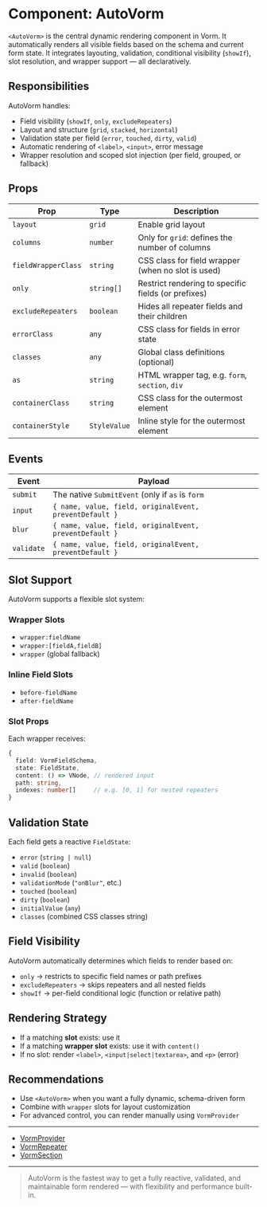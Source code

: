 # Component: AutoVorm

`<AutoVorm>` is the central dynamic rendering component in Vorm. It automatically renders all visible fields based on the schema and current form state. It integrates layouting, validation, conditional visibility (`showIf`), slot resolution, and wrapper support — all declaratively.

## Responsibilities

AutoVorm handles:

- Field visibility (`showIf`, `only`, `excludeRepeaters`)
- Layout and structure (`grid`, `stacked`, `horizontal`)
- Validation state per field (`error`, `touched`, `dirty`, `valid`)
- Automatic rendering of `<label>`, `<input>`, error message
- Wrapper resolution and scoped slot injection (per field, grouped, or fallback)

## Props

| Prop                | Type         | Description                                         |
| ------------------- | ------------ | --------------------------------------------------- |
| `layout`            | `grid`       | Enable grid layout                                  |
| `columns`           | `number`     | Only for `grid`: defines the number of columns      |
| `fieldWrapperClass` | `string`     | CSS class for field wrapper (when no slot is used)  |
| `only`              | `string[]`   | Restrict rendering to specific fields (or prefixes) |
| `excludeRepeaters`  | `boolean`    | Hides all repeater fields and their children        |
| `errorClass`        | `any`        | CSS class for fields in error state                 |
| `classes`           | `any`        | Global class definitions (optional)                 |
| `as`                | `string`     | HTML wrapper tag, e.g. `form`, `section`, `div`     |
| `containerClass`    | `string`     | CSS class for the outermost element                 |
| `containerStyle`    | `StyleValue` | Inline style for the outermost element              |

## Events

| Event      | Payload                                                 |
| ---------- | ------------------------------------------------------- |
| `submit`   | The native `SubmitEvent` (only if `as` is `form`        |
| `input`    | `{ name, value, field, originalEvent, preventDefault }` |
| `blur`     | `{ name, value, field, originalEvent, preventDefault }` |
| `validate` | `{ name, value, field, originalEvent, preventDefault }` |

## Slot Support

AutoVorm supports a flexible slot system:

### Wrapper Slots

- `wrapper:fieldName`
- `wrapper:[fieldA,fieldB]`
- `wrapper` (global fallback)

### Inline Field Slots

- `before-fieldName`
- `after-fieldName`

### Slot Props

Each wrapper receives:

```ts
{
  field: VormFieldSchema,
  state: FieldState,
  content: () => VNode, // rendered input
  path: string,
  indexes: number[]     // e.g. [0, 1] for nested repeaters
}
```

## Validation State

Each field gets a reactive `FieldState`:

- `error` (`string | null`)
- `valid` (`boolean`)
- `invalid` (`boolean`)
- `validationMode` (`"onBlur"`, etc.)
- `touched` (`boolean`)
- `dirty` (`boolean`)
- `initialValue` (`any`)
- `classes` (combined CSS classes string)

## Field Visibility

AutoVorm automatically determines which fields to render based on:

- `only` → restricts to specific field names or path prefixes
- `excludeRepeaters` → skips repeaters and all nested fields
- `showIf` → per-field conditional logic (function or relative path)

## Rendering Strategy

- If a matching **slot** exists: use it
- If a matching **wrapper slot** exists: use it with `content()`
- If no slot: render `<label>`, `<input|select|textarea>`, and `<p>` (error)

## Recommendations

- Use `<AutoVorm>` when you want a fully dynamic, schema-driven form
- Combine with `wrapper` slots for layout customization
- For advanced control, you can render manually using `VormProvider`

---

- [VormProvider](./provider.md)
- [VormRepeater](./repeater.md)
- [VormSection](./section.md)

---

> AutoVorm is the fastest way to get a fully reactive, validated, and maintainable form rendered — with flexibility and performance built-in.
